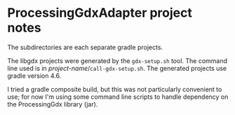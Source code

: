 # ProcessingGdxAdapter project notes

The subdirectories are each separate gradle projects.

The libgdx projects were generated by the `gdx-setup.sh` tool.  The command
line used is in _project-name_/`call-gdx-setup.sh`.  The generated projects use
gradle version 4.6.

I tried a gradle composite build, but this was not particularly convenient to
use; for now I'm using some command line scripts to handle dependency on the
ProcessingGdx library (jar).

